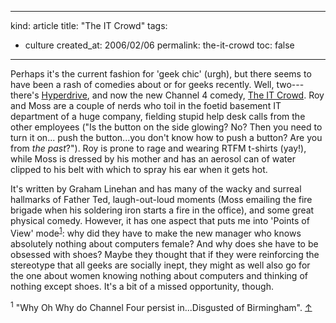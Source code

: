 -----
kind: article
title: "The IT Crowd"
tags:
- culture
created_at: 2006/02/06
permalink: the-it-crowd
toc: false
-----

<p>Perhaps it's the current fashion for 'geek chic' (urgh), but there seems to have been a rash of comedies about or for geeks recently. Well, two---there's <a href="http://www.rousette.org.uk/blog/archives/2006/01/12/hyperdrive/">Hyperdrive</a>, and now the new Channel 4 comedy, <a href="http://channel4.com/entertainment/tv/microsites/I/itcrowd/">The IT Crowd</a>. Roy and Moss are a couple of nerds who toil in the foetid basement IT department of a huge company, fielding stupid help desk calls from the other employees ("Is the button on the side glowing? No? Then you need to turn it on... push the button...you don't know how to push a button? Are you from <em>the past</em>?"). Roy is prone to rage and wearing RTFM t-shirts (yay!), while Moss is dressed by his mother and has an aerosol can of water clipped to his belt with which to spray his ear when it gets hot.</p>

<p>It's written by Graham Linehan and has many of the wacky and surreal hallmarks of Father Ted, laugh-out-loud moments (Moss emailing the fire brigade when his soldering iron starts a fire in the office), and some great physical comedy. However, it has one aspect that puts me into 'Points of View' mode<sup id="r1-060206"><a href="#f1-060206">1</a></sup>: <whyohwhy>why did they have to make the new manager who knows absolutely nothing about computers female? And why does she have to be obsessed with shoes?</whyohwhy> Maybe they thought that if they were reinforcing the stereotype that all geeks are socially inept, they might as well also go for the one about women knowing nothing about computers and thinking of nothing except shoes. It's a bit of a missed opportunity, though.</p>

<p><sup id="f1-060206">1</sup> "Why Oh Why do Channel Four persist in...Disgusted of Birmingham". <a href="#r1-060206">&uarr;</a></p>



